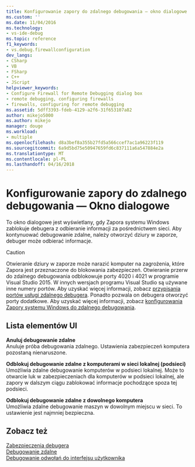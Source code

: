 ```yaml
---
title: Konfigurowanie zapory do zdalnego debugowania — okno dialogowe | Dokumentacja firmy Microsoft
ms.custom: ''
ms.date: 11/04/2016
ms.technology:
- vs-ide-debug
ms.topic: reference
f1_keywords:
- vs.debug.firewallconfiguration
dev_langs:
- CSharp
- VB
- FSharp
- C++
- JScript
helpviewer_keywords:
- Configure Firewall for Remote Debugging dialog box
- remote debugging, configuring firewalls
- firewalls, configuring for remote debugging
ms.assetid: 5dff3393-fdeb-4129-a2f6-31f653107a82
author: mikejo5000
ms.author: mikejo
manager: douge
ms.workload:
- multiple
ms.openlocfilehash: d8a3bef8a355b27fd5a566ccef7ac1a96223f119
ms.sourcegitcommit: 6a9d5bd75e50947659fd6c837111a6a547884e2a
ms.translationtype: MT
ms.contentlocale: pl-PL
ms.lasthandoff: 04/16/2018
---
```

# <a name="configure-firewall-for-remote-debugging-dialog-box"></a>Konfigurowanie zapory do zdalnego debugowania — Okno dialogowe
To okno dialogowe jest wyświetlany, gdy Zapora systemu Windows zablokuje debugera z odbieranie informacji za pośrednictwem sieci. Aby kontynuować debugowanie zdalne, należy otworzyć dziury w zaporze, debuger może odbierać informacje.  
  
> [!CAUTION]
>  Otwieranie dziury w zaporze może narazić komputer na zagrożenia, które Zapora jest przeznaczone do blokowania zabezpieczeń. Otwieranie przerw do zdalnego debugowania odblokowuje porty 4020 i 4021 w programie Visual Studio 2015. W innych wersjach programu Visual Studio są używane inne numery portów. Aby uzyskać więcej informacji, zobacz [przypisania portów usługi zdalnego debugera](../debugger/remote-debugger-port-assignments.md). Ponadto pozwala on debugera otworzyć porty dodatkowe. Aby uzyskać więcej informacji, zobacz [konfigurowania Zapory systemu Windows do zdalnego debugowania](../debugger/configure-the-windows-firewall-for-remote-debugging.md).  
  
## <a name="uielement-list"></a>Lista elementów UI  
 **Anuluj debugowanie zdalne**  
 Anuluje próba debugowania zdalnego. Ustawienia zabezpieczeń komputera pozostaną nienaruszone.  
  
 **Odblokuj debugowanie zdalne z komputerami w sieci lokalnej (podsieci)**  
 Umożliwia zdalne debugowanie komputerów w podsieci lokalnej. Może to otwarcie luk w zabezpieczeniach dla komputerów w podsieci lokalnej, ale zapory w dalszym ciągu zablokować informacje pochodzące spoza tej podsieci.  
  
 **Odblokuj debugowanie zdalne z dowolnego komputera**  
 Umożliwia zdalne debugowanie maszyn w dowolnym miejscu w sieci. To ustawienie jest najmniej bezpieczna.  
  
## <a name="see-also"></a>Zobacz też  
 [Zabezpieczenia debugera](../debugger/debugger-security.md)   
 [Debugowanie zdalne](../debugger/remote-debugging.md)  
 [Debugowanie odwołań do interfejsu użytkownika](../debugger/debugging-user-interface-reference.md)